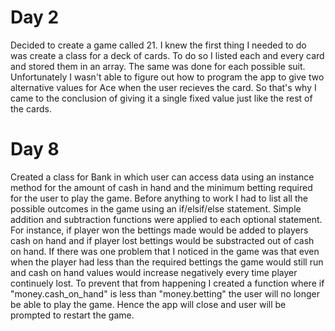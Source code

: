 # Day 2
Decided to create a game called 21. I knew the first thing I needed to do was create a class for a deck of cards. To do so I listed each and every card and stored them in an array. The same was done for each possible suit. Unfortunately I wasn't able to figure out how to program the app to give two alternative values for Ace when the user recieves the card. So that's why I came to the conclusion of giving it a single fixed value just like the rest of the cards. 

# Day 8
Created a class for Bank in which user can access data using an instance method for the amount of cash in hand and the minimum betting required for the user to play the game. Before anything to work I had to list all the possible outcomes in the game using an if/elsif/else statement. Simple addition and subtraction functions were applied to each optional statement. For instance, if player won the bettings made would be added to players cash on hand and if player lost bettings would be substracted out of cash on hand. If there was one problem that I noticed in the game was that even when the player had less than the required bettings the game would still run and cash on hand values would increase negatively every time player continuely lost. To prevent that from happening I created a function where if "money.cash_on_hand" is less than "money.betting" the user will no longer be able to play the game. Hence the app will close and user will be prompted to restart the game.  



